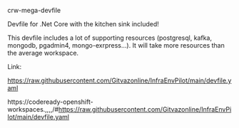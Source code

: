 crw-mega-devfile

Devfile for .Net Core with the kitchen sink included!

This devfile includes a lot of supporting resources (postgresql, kafka, mongodb, pgadmin4, mongo-exrpress...). It will take more resources than the average workspace.

Link:

https://raw.githubusercontent.com/Gitvazonline/InfraEnvPilot/main/devfile.yaml

https://codeready-openshift-workspaces.,,,,/#https://raw.githubusercontent.com/Gitvazonline/InfraEnvPilot/main/devfile.yaml
